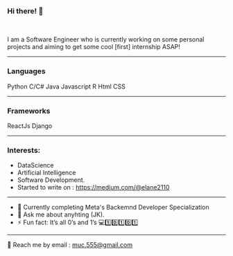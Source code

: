 ### Hi there! 👋

<br>

I am a Software Engineer who is currently working on some personal projects and aiming to get some cool [first] internship ASAP!

***


### Languages

Python
C/C#
Java
Javascript
R
Html
CSS


***
### Frameworks
ReactJs
Django

***

### Interests:
- DataScience
- Artificial Intelligence
- Software Development.
- Started to write on : https://medium.com/@elane2110
***

- 🌱 Currently completing Meta's Backemnd Developer Specialization
- 💬 Ask me about anyhting (JK).
- ⚡ Fun fact: It’s all 0’s and 1’s 💻1️⃣0️⃣1️⃣0️⃣1️⃣

***
💬 Reach me by email : muc.555@gmail.com
